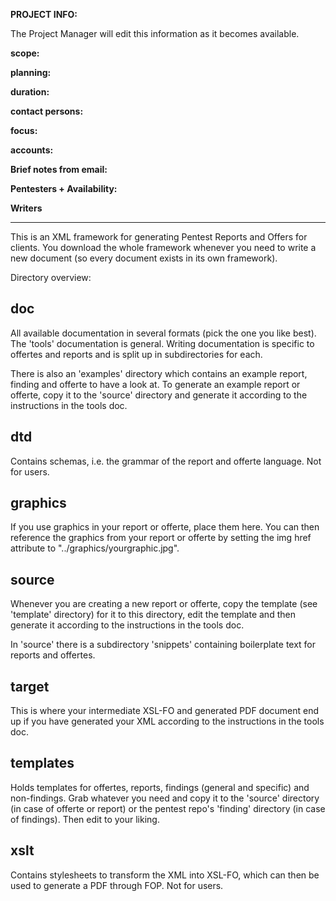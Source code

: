 
**PROJECT INFO:**

The Project Manager will edit this information as it becomes available.

**scope:** 

**planning:**

**duration:** 

**contact persons:** 

**focus:**

**accounts:**

**Brief notes from email:** 


**Pentesters + Availability:**


**Writers**


-----



This is an XML framework for generating Pentest Reports and Offers for clients. You download the whole framework whenever you need to write a new document (so every document exists in its own framework).

Directory overview:

doc
---

All available documentation in several formats (pick the one you like best). The 'tools' documentation is general. Writing documentation is specific to offertes and reports and is split up in subdirectories for each.

There is also an 'examples' directory which contains an example report, finding and offerte to have a look at. To generate an example report or offerte, copy it to the 'source' directory and generate it according to the instructions in the tools doc.

dtd
---

Contains schemas, i.e. the grammar of the report and offerte language. Not for users.

graphics
--------

If you use graphics in your report or offerte, place them here. You can then reference the graphics from your report or offerte by setting the img href attribute to "../graphics/yourgraphic.jpg".

source
------

Whenever you are creating a new report or offerte, copy the template (see 'template' directory) for it to this directory, edit the template and then generate it according to the instructions in the tools doc.

In 'source' there is a subdirectory 'snippets' containing boilerplate text for reports and offertes.

target
------

This is where your intermediate XSL-FO and generated PDF document end up if you have generated your XML according to the instructions in the tools doc.

templates
---------

Holds templates for offertes, reports, findings (general and specific) and non-findings. Grab whatever you need and copy it to the 'source' directory (in case of offerte or report) or the pentest repo's 'finding' directory (in case of findings). Then edit to your liking.

xslt
----

Contains stylesheets to transform the XML into XSL-FO, which can then be used to generate a PDF through FOP. Not for users.